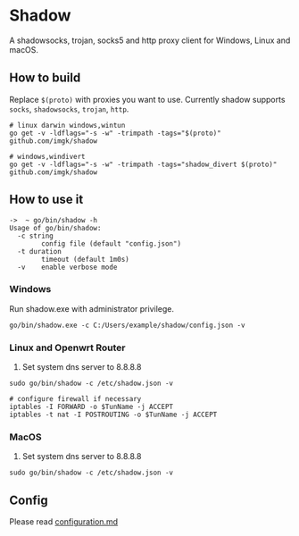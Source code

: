 # Shadow

A shadowsocks, trojan, socks5 and http proxy client for Windows, Linux and macOS.

## How to build

Replace `$(proto)` with proxies you want to use. Currently shadow supports `socks`, `shadowsocks`, `trojan`, `http`.

```
# linux darwin windows,wintun
go get -v -ldflags="-s -w" -trimpath -tags="$(proto)" github.com/imgk/shadow

# windows,windivert
go get -v -ldflags="-s -w" -trimpath -tags="shadow_divert $(proto)" github.com/imgk/shadow
```

## How to use it

```
->  ~ go/bin/shadow -h
Usage of go/bin/shadow:
  -c string
        config file (default "config.json")
  -t duration
        timeout (default 1m0s)
  -v    enable verbose mode
```

### Windows

Run shadow.exe with administrator privilege.
```
go/bin/shadow.exe -c C:/Users/example/shadow/config.json -v
```

### Linux and Openwrt Router

1. Set system dns server to 8.8.8.8

```
sudo go/bin/shadow -c /etc/shadow.json -v
```

```
# configure firewall if necessary
iptables -I FORWARD -o $TunName -j ACCEPT
iptables -t nat -I POSTROUTING -o $TunName -j ACCEPT
```

### MacOS

1. Set system dns server to 8.8.8.8

```
sudo go/bin/shadow -c /etc/shadow.json -v
```

## Config

Please read [configuration.md](https://github.com/imgk/shadow/blob/master/configuration.md)
